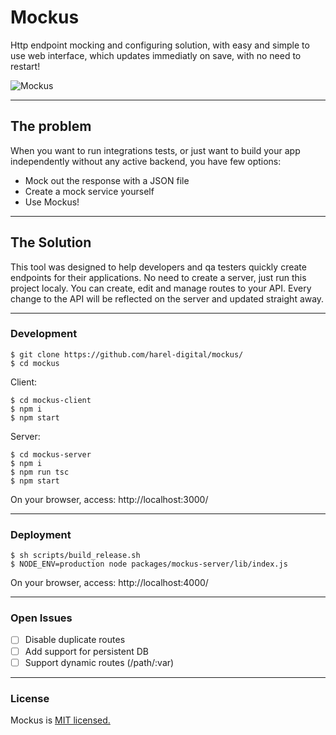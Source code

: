 # Mockus
Http endpoint mocking and configuring solution, with easy and simple to use web interface, which updates immediatly on save, with no need to restart!

![Mockus](https://i.imgur.com/5z2uWzw.jpg)

---
## The problem
When you want to run integrations tests, or just want to build your app independently without any active backend, you have few options:

- Mock out the response with a JSON file
- Create a mock service yourself
- Use Mockus!

---
## The Solution
This tool was designed to help developers and qa testers quickly create endpoints for their applications. No need to create a server, just run this project localy. You can create, edit and manage routes to your API. Every change to the API will be reflected on the server and updated straight away.

---
### Development
```
$ git clone https://github.com/harel-digital/mockus/
$ cd mockus
```
Client:
```
$ cd mockus-client
$ npm i
$ npm start
```

Server:
```
$ cd mockus-server
$ npm i
$ npm run tsc
$ npm start
```
On your browser, access: http://localhost:3000/

---
### Deployment
```
$ sh scripts/build_release.sh
$ NODE_ENV=production node packages/mockus-server/lib/index.js
```
On your browser, access: http://localhost:4000/

---
### Open Issues
- [ ] Disable duplicate routes
- [ ] Add support for persistent DB
- [ ] Support dynamic routes (/path/:var)

---
### License
Mockus is [MIT licensed.](https://github.com/harel-digital/mockus/blob/master/LICENSE)
